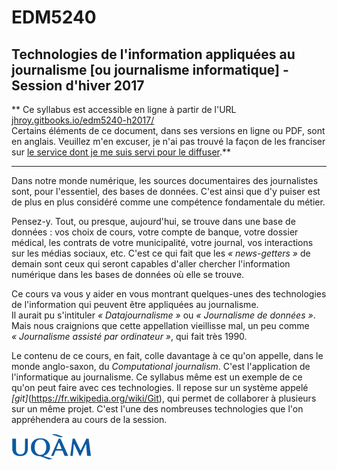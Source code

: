 # EDM5240
## Technologies de l'information appliquées au journalisme [ou journalisme informatique] - Session d'hiver 2017
** Ce syllabus est accessible en ligne à partir de l'URL [jhroy.gitbooks.io/edm5240-h2017/](https://jhroy.gitbooks.io/edm5240-h2017/)<br>Certains éléments de ce document, dans ses versions en ligne ou PDF, sont en anglais. Veuillez m'en excuser, je n'ai pas trouvé la façon de les franciser sur [le service dont je me suis servi pour le diffuser](https://www.gitbook.com).**

-----

Dans notre monde numérique, les sources documentaires des journalistes sont, pour l'essentiel, des bases de données. C'est ainsi que d'y puiser est de plus en plus considéré comme une compétence fondamentale du métier.

Pensez-y. Tout, ou presque, aujourd'hui, se trouve dans une base de données&nbsp;: vos choix de cours, votre compte de banque, votre dossier médical, les contrats de votre municipalité, votre journal, vos interactions sur les médias sociaux, etc. C'est ce qui fait que les *«&nbsp;news-getters&nbsp;»* de demain sont ceux qui seront capables d'aller chercher l'information numérique dans les bases de données où elle se trouve.

Ce cours va vous y aider en vous montrant quelques-unes des technologies de l'information qui peuvent être appliquées au journalisme.<br>
Il aurait pu s'intituler _«&nbsp;Datajournalisme&nbsp;»_ ou _«&nbsp;Journalisme de données&nbsp;»_. Mais nous craignions que cette appellation vieillisse mal, un peu comme _«&nbsp;Journalisme assisté par ordinateur&nbsp;»_, qui fait très 1990.

Le contenu de ce cours, en fait, colle davantage à ce qu'on appelle, dans le monde anglo-saxon, du *Computational journalism*. C'est l'application de l'informatique au journalisme. Ce syllabus même est un exemple de ce qu'on peut faire avec ces technologies. Il repose sur un système appelé *[git]*(https://fr.wikipedia.org/wiki/Git), qui permet de collaborer à plusieurs sur un même projet. C'est l'une des nombreuses technologies que l'on appréhendera au cours de la session.

![](/assets/LogoUQAM.png)
